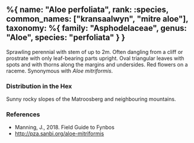 %{
    name: "Aloe perfoliata",
    rank: :species,
    common_names: ["kransaalwyn", "mitre aloe"],
    taxonomy: %{
        family: "Asphodelaceae",
        genus: "Aloe",
        species: "perfoliata"
    }
}
---

Sprawling perennial with stem of up to 2m. Often dangling from a cliff or prostrate with only leaf-bearing parts upright.
Oval triangular leaves with spots and with thorns along the margins and undersides. Red flowers on a raceme. Synonymous with *Aloe mitriformis*.

<!-- read more -->

### Distribution in the Hex

Sunny rocky slopes of the Matroosberg and neighbouring mountains.

### References

* Manning, J., 2018. Field Guide to Fynbos
* http://pza.sanbi.org/aloe-mitriformis